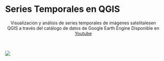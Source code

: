   # Series Temporales en QGIS 
<p align="center">
  Visualización y análisis de series temporales de imágenes satelitalesen QGIS a través del catálogo de datos de Google Earth Engine
  Disponible en  <a href="https://www.youtube.com/watch?v=8rq-0rT_phg&t=1s" target="_blank">Youtube</a>
 
  <br><br>
  <img src="https://user-images.githubusercontent.com/80126056/114627167-6fc42200-9c7a-11eb-9da2-d1997bfca4b6.png">
</p>
